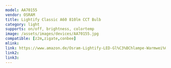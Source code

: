 ```yaml
---
model: AA70155
vendor: OSRAM
title: Lightify Classic A60 810lm CCT Bulb
category: light
supports: on/off, brightness, colortemp
image: /assets/images/devices/AA70155.jpg
compatible: [z2m,zigate,conbee]
mlink: 
link: https://www.amazon.de/Osram-Lightify-LED-Gl%C3%BChlampe-Warmwei%C3%9F-tageslicht/dp/B00JDJC3HW
link2: 
link3: 
---
```

